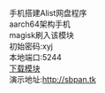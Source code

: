 手机搭建Alist网盘程序<br>
aarch64架构手机</br>
magisk刷入该模块<br>
初始密码:xyj<br>
本地端口:5244<br>
<a href="https://github.com/xyjzyh/Alist_magisk/releases">下载模块</a><br>
演示地址:http://sbpan.tk
